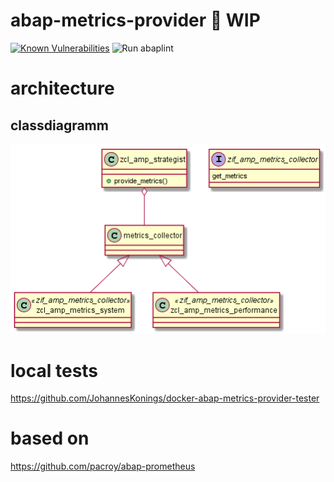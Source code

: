 # abap-metrics-provider :construction: WIP

[![Known Vulnerabilities](https://snyk.io/test/github/JohannesKonings/abap-metrics-provider/badge.svg?targetFile=package.json)](https://snyk.io/test/github/JohannesKonings/abap-metrics-provider?targetFile=package.json)
![Run abaplint](https://github.com/JohannesKonings/abap-metrics-provider/workflows/Run%20abaplint/badge.svg)

# architecture

## classdiagramm

![classdiagramm](out/architecture/architecture_class/architecture_class.png)

# local tests

https://github.com/JohannesKonings/docker-abap-metrics-provider-tester

# based on
https://github.com/pacroy/abap-prometheus

